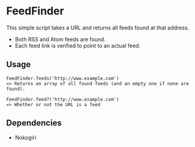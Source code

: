 FeedFinder
==========

This simple script takes a URL and returns all feeds found at that address.

* Both RSS and Atom feeds are found.
* Each feed link is verified to point to an actual feed.

Usage
-----

    FeedFinder.feeds('http://www.example.com')
    => Returns an array of all found feeds (and an empty one if none are found).

    FeedFinder.feed?('http://www.example.com')
    => Whether or not the URL is a feed

Dependencies
------------

* Nokogiri

